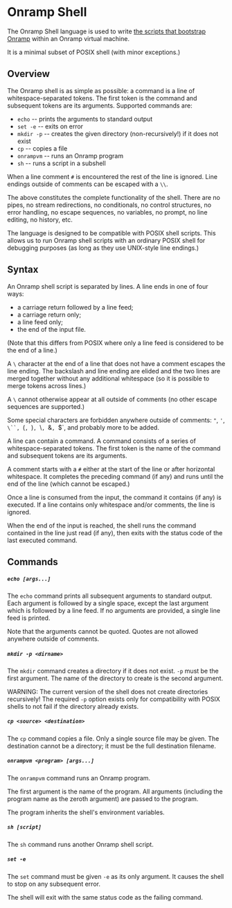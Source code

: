 # Onramp Shell

The Onramp Shell language is used to write [the scripts that bootstrap Onramp](../core/build.sh) within an Onramp virtual machine.

It is a minimal subset of POSIX shell (with minor exceptions.)



## Overview

The Onramp shell is as simple as possible: a command is a line of whitespace-separated tokens. The first token is the command and subsequent tokens are its arguments. Supported commands are:

- `echo` -- prints the arguments to standard output
- `set -e` -- exits on error
- `mkdir -p` -- creates the given directory (non-recursively!) if it does not exist
- `cp` -- copies a file
- `onrampvm` -- runs an Onramp program
- `sh` -- runs a script in a subshell

When a line comment `#` is encountered the rest of the line is ignored. Line endings outside of comments can be escaped with a `\\`.

The above constitutes the complete functionality of the shell. There are no pipes, no stream redirections, no conditionals, no control structures, no error handling, no escape sequences, no variables, no prompt, no line editing, no history, etc.

The language is designed to be compatible with POSIX shell scripts. This allows us to run Onramp shell scripts with an ordinary POSIX shell for debugging purposes (as long as they use UNIX-style line endings.)



## Syntax

An Onramp shell script is separated by lines. A line ends in one of four ways:

- a carriage return followed by a line feed;
- a carriage return only;
- a line feed only;
- the end of the input file.

(Note that this differs from POSIX where only a line feed is considered to be the end of a line.)

A `\` character at the end of a line that does not have a comment escapes the line ending. The backslash and line ending are elided and the two lines are merged together without any additional whitespace (so it is possible to merge tokens across lines.)

A `\` cannot otherwise appear at all outside of comments (no other escape sequences are supported.)

Some special characters are forbidden anywhere outside of comments: `"`, `'`, `\``, `(`, `)`, `\\`, `&`, `$`, and probably more to be added.

A line can contain a command. A command consists of a series of whitespace-separated tokens. The first token is the name of the command and subsequent tokens are its arguments.

A comment starts with a `#` either at the start of the line or after horizontal whitespace. It completes the preceding command (if any) and runs until the end of the line (which cannot be escaped.)

Once a line is consumed from the input, the command it contains (if any) is executed. If a line contains only whitespace and/or comments, the line is ignored.

When the end of the input is reached, the shell runs the command contained in the line just read (if any), then exits with the status code of the last executed command.



## Commands


##### `echo [args...]`

The `echo` command prints all subsequent arguments to standard output. Each argument is followed by a single space, except the last argument which is followed by a line feed. If no arguments are provided, a single line feed is printed.

Note that the arguments cannot be quoted. Quotes are not allowed anywhere outside of comments.


##### `mkdir -p <dirname>`

The `mkdir` command creates a directory if it does not exist. `-p` must be the first argument. The name of the directory to create is the second argument.

WARNING: The current version of the shell does not create directories recursively! The required `-p` option exists only for compatibility with POSIX shells to not fail if the directory already exists.


##### `cp <source> <destination>`

The `cp` command copies a file. Only a single source file may be given. The destination cannot be a directory; it must be the full destination filename.


##### `onrampvm <program> [args...]`

The `onrampvm` command runs an Onramp program.

The first argument is the name of the program. All arguments (including the program name as the zeroth argument) are passed to the program.

The program inherits the shell's environment variables.


##### `sh [script]`

The `sh` command runs another Onramp shell script.


##### `set -e`

The `set` command must be given `-e` as its only argument. It causes the shell to stop on any subsequent error.

The shell will exit with the same status code as the failing command.
